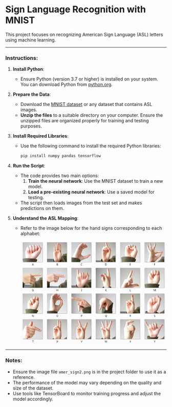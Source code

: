 # Sign Language Recognition with MNIST

This project focuses on recognizing American Sign Language (ASL) letters using machine learning.

---

### Instructions:

1. **Install Python**:
   - Ensure Python (version 3.7 or higher) is installed on your system. You can download Python from [python.org](https://www.python.org/).

2. **Prepare the Data**:
   - Download the [MNIST dataset](https://www.kaggle.com/c/digit-recognizer/data) or any dataset that contains ASL images.
   - **Unzip the files** to a suitable directory on your computer. Ensure the unzipped files are organized properly for training and testing purposes.

3. **Install Required Libraries**:
   - Use the following command to install the required Python libraries:
     ```bash
     pip install numpy pandas tensorflow
     ```

4. **Run the Script**:
   - The code provides two main options:
     1. **Train the neural network**: Use the MNIST dataset to train a new model.
     2. **Load a pre-existing neural network**: Use a saved model for testing.
   - The script then loads images from the test set and makes predictions on them.

5. **Understand the ASL Mapping**:
   - Refer to the image below for the hand signs corresponding to each alphabet:

     ![American Sign Language](amer_sign2.png)

---

### Notes:
- Ensure the image file `amer_sign2.png` is in the project folder to use it as a reference.
- The performance of the model may vary depending on the quality and size of the dataset.
- Use tools like TensorBoard to monitor training progress and adjust the model accordingly.
